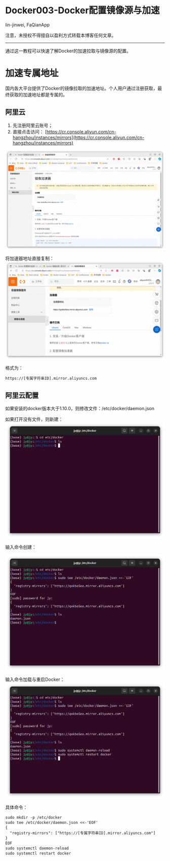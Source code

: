 # Docker003-Docker配置镜像源与加速

lin-jinwei, FaQianApp

注意，未授权不得擅自以盈利方式转载本博客任何文章。

---

通过这一教程可以快速了解Docker的加速拉取与镜像源的配置。

# 加速专属地址

国内各大平台提供了Docker的镜像拉取的加速地址。个人用户通过注册获取，最终获取的加速地址都是专属的。


## 阿里云

1. 先注册阿里云账号；
2. 直接点击访问： [https://cr.console.aliyun.com/cn-hangzhou/instances/mirrors](https://cr.console.aliyun.com/cn-hangzhou/instances/mirrors)

![alt text](image-8.png)

将加速器地址直接复制：
![alt text](image-9.png)

格式为：
```docker
https://[专属字符串ID].mirror.aliyuncs.com
```

## 阿里云配置

如果安装的docker版本大于1.10.0，则修改文件：/etc/docker/daemon.json

如果打开没有文件，则新建：
![alt text](image-10.png)

输入命令创建：

![alt text](image-11.png)

输入命令加载与重启Docker：
![alt text](image-12.png)

具体命令：
```docker
sudo mkdir -p /etc/docker
sudo tee /etc/docker/daemon.json <<-'EOF'
{
  "registry-mirrors": ["https://[专属字符串ID].mirror.aliyuncs.com"]
}
EOF
sudo systemctl daemon-reload
sudo systemctl restart docker
```



